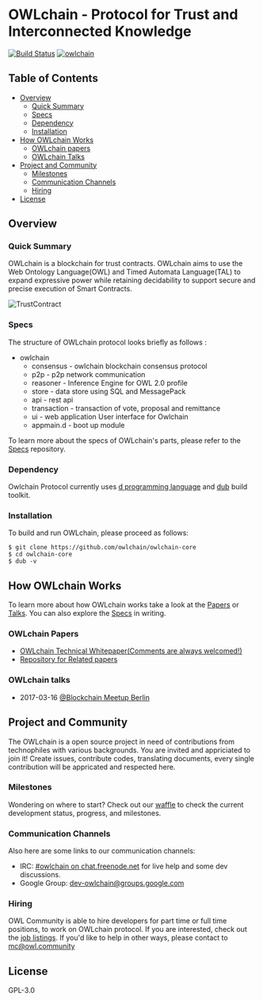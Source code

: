 # OWLchain - Protocol for Trust and Interconnected Knowledge

[![Build Status](https://travis-ci.org/owlchain/owlchain-core.svg?branch=PoC0)](https://travis-ci.org/owlchain/owlchain-core)
[![owlchain](https://img.shields.io/badge/irc-%23owlchain-brightgreen.svg)](https://webchat.freenode.net/?channels=owlchain)

## Table of Contents

  - [Overview](#overview)
    - [Quick Summary](#quick-summary)
    - [Specs](https://github.com/owlchain/specs)
    - [Dependency](#dependency)
    - [Installation](#installation)
  - [How OWLchain Works](#how-owlchain-works)
    - [OWLchain papers](#owlchain-papers)
    - [OWLchain Talks](#owlchain-talks)
  - [Project and Community](#project-and-community)
    - [Milestones](#milestones)
    - [Communication Channels](#communication-channels)
    - [Hiring](#hiring)
  - [License](#license)

## Overview

### Quick Summary

OWLchain is a blockchain for trust contracts. OWLchain aims to use the Web Ontology Language(OWL) and Timed Automata Language(TAL) to expand expressive power while retaining decidability to support secure and precise execution of Smart Contracts. 

![TrustContract](https://github.com/owlchain/owlchain-core/blob/PoC0/docs/images/TrustContract.png?raw=true)

### Specs

The structure of OWLchain protocol looks briefly as follows : 
+ owlchain
  + consensus   - owlchain blockchain consensus protocol
  + p2p         - p2p network communication
  + reasoner    - Inference Engine for OWL 2.0 profile 
  + store       - data store using SQL and MessagePack
  + api         - rest api
  + transaction - transaction of vote, proposal and remittance
  + ui          - web application User interface for Owlchain
  + appmain.d   - boot up module 

To learn more about the specs of OWLchain's parts, please refer to the [Specs](https://github.com/owlchain/specs) repository.

### Dependency

Owlchain Protocol currently uses [d programming language](http://dlang.org/) and [dub](https://code.dlang.org/) build toolkit.

### Installation

To build and run OWLchain, please proceed as follows:
```
$ git clone https://github.com/owlchain/owlchain-core
$ cd owlchain-core
$ dub -v
```

## How OWLchain Works

To learn more about how OWLchain works take a look at the [Papers](#owlchain-papers) or [Talks](#owlchain-talks). You can also explore the [Specs](https://github.com/owlchain/specs) in writing.

### OWLchain Papers

- [OWLchain Technical Whitepaper(Comments are always welcomed!)](https://docs.google.com/document/d/19gfV6d1n3Ut0r72dDstplrbXhEpitXxhTlm-SQ3wcRY/edit?usp=sharing)
- [Repository for Related papers](https://github.com/owlchain/papers)

### OWLchain talks

- 2017-03-16 [@Blockchain Meetup Berlin](https://www.youtube.com/watch?v=PcQw1_yjQVc)

## Project and Community

The OWLchain is a open source project in need of contributions from technophiles with various backgrounds. You are invited and appriciated to join it! Create issues, contribute codes, translating documents, every single contribution will be appricated and respected here. 

### Milestones

Wondering on where to start? Check out our [waffle](https://waffle.io/owlchain) to check the current development status, progress, and milestones.

### Communication Channels

Also here are some links to our communication channels:
- IRC: [#owlchain on chat.freenode.net](http://webchat.freenode.net/?channels=owlchain) for live help and some dev discussions.
- Google Group: [dev-owlchain@groups.google.com](https://groups.google.com/forum/#!forum/dev-owlchain/)

### Hiring

OWL Community is able to hire developers for part time or full time positions, to work on OWLchain protocol. If you are interested, check out the [job listings](http://owl.community/contact). If you'd like to help in other ways, please contact to mc@owl.community

## License

GPL-3.0
